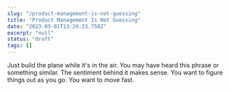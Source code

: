 ```yaml
---
slug: "/product-management-is-not-guessing"
title: "Product Management Is Not Guessing"
date: "2023-03-01T13:29:23.758Z"
excerpt: "null"
status: "draft"
tags: []
---
```

Just build the plane while it's in the air. You may have heard this phrase or something similar. The sentiment behind it makes sense. You want to figure things out as you go. You want to move fast.